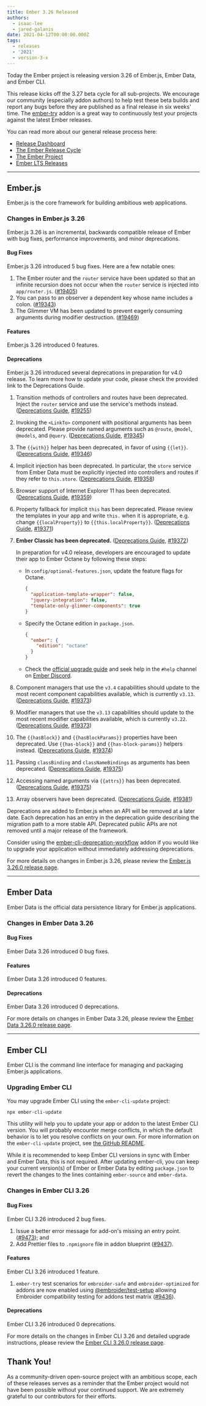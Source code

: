 ```yaml
---
title: Ember 3.26 Released
authors:
  - isaac-lee
  - jared-galanis
date: 2021-04-12T00:00:00.000Z
tags:
  - releases
  - '2021'
  - version-3-x
---
```


Today the Ember project is releasing version 3.26 of Ember.js, Ember Data, and Ember CLI.

This release kicks off the 3.27 beta cycle for all sub-projects. We encourage our community (especially addon authors) to help test these beta builds and report any bugs before they are published as a final release in six weeks' time. The [ember-try](https://github.com/ember-cli/ember-try) addon is a great way to continuously test your projects against the latest Ember releases.

You can read more about our general release process here:

- [Release Dashboard](http://emberjs.com/releases/)
- [The Ember Release Cycle](https://blog.emberjs.com/new-ember-release-process/)
- [The Ember Project](https://blog.emberjs.com/ember-project-at-2-0/)
- [Ember LTS Releases](https://blog.emberjs.com/announcing-embers-first-lts/)

---

## Ember.js

Ember.js is the core framework for building ambitious web applications.

### Changes in Ember.js 3.26

Ember.js 3.26 is an incremental, backwards compatible release of Ember with bug fixes, performance improvements, and minor deprecations.

#### Bug Fixes

Ember.js 3.26 introduced 5 bug fixes. Here are a few notable ones:

1. The Ember router and the `router` service have been updated so that an infinite recursion does not occur when the `router` service is injected into `app/router.js`. ([#19405](https://github.com/emberjs/ember.js/pull/19405))
2. You can pass to an observer a dependent key whose name includes a colon. ([#19343](https://github.com/emberjs/ember.js/issues/19343))
3. The Glimmer VM has been updated to prevent eagerly consuming arguments during modifier destruction. ([#19469](https://github.com/emberjs/ember.js/pull/19469))

#### Features

Ember.js 3.26 introduced 0 features.

#### Deprecations

Ember.js 3.26 introduced several deprecations in preparation for v4.0 release. To learn more how to update your code, please check the provided link to the Deprecations Guide.

1. Transition methods of controllers and routes have been deprecated. Inject the `router` service and use the service's methods instead. ([Deprecations Guide](https://deprecations.emberjs.com/v3.x#toc_routing-transition-methods), [#19255](https://github.com/emberjs/ember.js/pull/19255))
1. Invoking the `<LinkTo>` component with positional arguments has been deprecated. Please provide named arguments such as `@route`, `@model`, `@models`, and `@query`. ([Deprecations Guide](https://deprecations.emberjs.com/v3.x#toc_ember-glimmer-link-to-positional-arguments), [#19345](https://github.com/emberjs/ember.js/pull/19345))
1. The `{{with}}` helper has been deprecated, in favor of using `{{let}}`. ([Deprecations Guide](https://deprecations.emberjs.com/v3.x#toc_ember-glimmer-with-syntax), [#19346](https://github.com/emberjs/ember.js/pull/19346))
1. Implicit injection has been deprecated. In particular, the `store` service from Ember Data must be explicitly injected into controllers and routes if they refer to `this.store`. ([Deprecations Guide](https://deprecations.emberjs.com/v3.x#toc_implicit-injections), [#19358](https://github.com/emberjs/ember.js/pull/19358))
1. Browser support of Internet Explorer 11 has been deprecated. ([Deprecations Guide](https://deprecations.emberjs.com/v3.x#toc_3-0-browser-support-policy), [#19359](https://github.com/emberjs/ember.js/pull/19359))
1. Property fallback for implicit `this` has been deprecated. Please review the templates in your app and write `this.` when it is appropriate, e.g. change `{{localProperty}}` to `{{this.localProperty}}`. ([Deprecations Guide](https://deprecations.emberjs.com/v3.x#toc_this-property-fallback), [#19371](https://github.com/emberjs/ember.js/pull/19371))
1. **Ember Classic has been deprecated.** ([Deprecations Guide](https://deprecations.emberjs.com/v3.x#toc_editions-classic), [#19372](https://github.com/emberjs/ember.js/pull/19372))

    In preparation for v4.0 release, developers are encouraged to update their app to Ember Octane by following these steps:

    - In `config/optional-features.json`, update the feature flags for Octane.

        ```json
        {
          "application-template-wrapper": false,
          "jquery-integration": false,
          "template-only-glimmer-components": true
        }
        ```

    - Specify the Octane edition in `package.json`.

        ```json
        {
          "ember": {
            "edition": "octane"
          }
        }
        ```

    - Check the [official upgrade guide](https://guides.emberjs.com/release/upgrading/current-edition/) and seek help in the `#help` channel on [Ember Discord](https://discord.gg/emberjs).

1. Component managers that use the `v3.4` capabilities should update to the most recent component capabilities available, which is currently `v3.13`. ([Deprecations Guide](https://deprecations.emberjs.com/v3.x#toc_manager-capabilities-components-3-4), [#19373](https://github.com/emberjs/ember.js/pull/19373))
1. Modifier managers that use the `v3.13` capabilities should update to the most recent modifier capabilities available, which is currently `v3.22`. ([Deprecations Guide](https://deprecations.emberjs.com/v3.x#toc_manager-capabilities-modifiers-3-13), [#19373](https://github.com/emberjs/ember.js/pull/19373))
1. The `{{hasBlock}}` and `{{hasBlockParams}}` properties have been deprecated. Use `{{has-block}}` and `{{has-block-params}}` helpers instead. ([Deprecations Guide](https://deprecations.emberjs.com/v3.x#toc_has-block-and-has-block-params), [#19374](https://github.com/emberjs/ember.js/pull/19374))
1. Passing `classBinding` and `classNameBindings` as arguments has been deprecated. ([Deprecations Guide](https://deprecations.emberjs.com/v3.x#toc_class-binding-and-class-name-bindings-in-templates), [#19375](https://github.com/emberjs/ember.js/pull/19375))
1. Accessing named arguments via `{{attrs}}` has been deprecated. ([Deprecations Guide](https://deprecations.emberjs.com/v3.x#toc_attrs-arg-access), [#19375](https://github.com/emberjs/ember.js/pull/19375))
1. Array observers have been deprecated. ([Deprecations Guide](https://deprecations.emberjs.com/v3.x#toc_array-observers), [#19381](https://github.com/emberjs/ember.js/pull/19381))

Deprecations are added to Ember.js when an API will be removed at a later date. Each deprecation has an entry in the deprecation guide describing the migration path to a more stable API. Deprecated public APIs are not removed until a major release of the framework.

Consider using the [ember-cli-deprecation-workflow](https://github.com/mixonic/ember-cli-deprecation-workflow) addon if you would like to upgrade your application without immediately addressing deprecations.

For more details on changes in Ember.js 3.26, please review the [Ember.js 3.26.0 release page](https://github.com/emberjs/ember.js/releases/tag/v3.26.0).

---

## Ember Data

Ember Data is the official data persistence library for Ember.js applications.

### Changes in Ember Data 3.26

#### Bug Fixes

Ember Data 3.26 introduced 0 bug fixes.

#### Features

Ember Data 3.26 introduced 0 features.

#### Deprecations

Ember Data 3.26 introduced 0 deprecations.

For more details on changes in Ember Data 3.26, please review the
[Ember Data 3.26.0 release page](https://github.com/emberjs/data/releases/tag/v3.26.0).

---

## Ember CLI

Ember CLI is the command line interface for managing and packaging Ember.js applications.

### Upgrading Ember CLI

You may upgrade Ember CLI using the `ember-cli-update` project:

```bash
npx ember-cli-update
```

This utility will help you to update your app or addon to the latest Ember CLI version. You will probably encounter merge conflicts, in which the default behavior is to let you resolve conflicts on your own. For more information on the `ember-cli-update` project, see [the GitHub README](https://github.com/ember-cli/ember-cli-update).

While it is recommended to keep Ember CLI versions in sync with Ember and Ember Data, this is not required. After updating ember-cli, you can keep your current version(s) of Ember or Ember Data by editing `package.json` to revert the changes to the lines containing `ember-source` and `ember-data`.

### Changes in Ember CLI 3.26

#### Bug Fixes

Ember CLI 3.26 introduced 2 bug fixes.

1. Issue a better error message for add-on's missing an entry point. ([#9473](https://github.com/ember-cli/ember-cli/pull/9473)); and
2. Add Prettier files to `.npmignore` file in addon blueprint ([#9437](https://github.com/ember-cli/ember-cli/pull/9437)).

#### Features

Ember CLI 3.26 introduced 1 feature.

1. `ember-try` test scenarios for `embroider-safe` and `embroider-optimized` for addons are now enabled using [@embroider/test-setup](https://github.com/embroider-build/embroider/tree/master/packages/test-setup) allowing Embroider compatibility testing for addons test matrix ([#9436](https://github.com/ember-cli/ember-cli/pull/9436)).

#### Deprecations

Ember CLI 3.26 introduced 0 deprecations.

For more details on the changes in Ember CLI 3.26 and detailed upgrade
instructions, please review the [Ember CLI 3.26.0 release page](https://github.com/ember-cli/ember-cli/releases/tag/v3.26.0).

## Thank You!

As a community-driven open-source project with an ambitious scope, each of these releases serves as a reminder that the Ember project would not have been possible without your continued support. We are extremely grateful to our contributors for their efforts.
